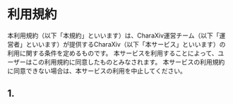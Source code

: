 # 利用規約
本利用規約（以下「本規約」といいます）は、CharaXiv運営チーム（以下「運営者」といいます）が提供するCharaXiv（以下「本サービス」といいます）の利用に関する条件を定めるものです。
本サービスを利用することによって、ユーザーはこの利用規約に同意したものとみなされます。
本サービスの利用規約に同意できない場合は、本サービスの利用を中止してください。

## 1. 
